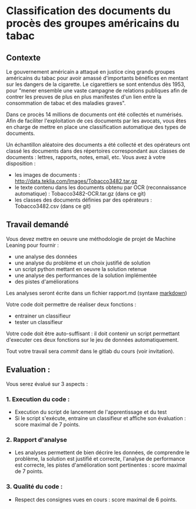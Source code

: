 # Classification des documents du procès des groupes américains du tabac


## Contexte 

Le gouvernement américain a attaqué en justice cinq grands groupes américains du tabac pour avoir amassé d'importants bénéfices en mentant sur les dangers de la cigarette. Le cigarettiers  se sont entendus dès 1953, pour "mener ensemble une vaste campagne de relations publiques afin de contrer les preuves de plus en plus manifestes d'un lien entre la consommation de tabac et des maladies graves". 

Dans ce procès 14 millions de documents ont été collectés et numérisés. Afin de faciliter l'exploitation de ces documents par les avocats, vous êtes en charge de mettre en place une classification automatique des types de documents. 

Un échantillon aléatoire des documents a été collecté et des opérateurs ont classé les documents dans des répertoires correspondant aux classes de documents : lettres, rapports, notes, email, etc. Vous avez à votre disposition : 

- les images de documents : http://data.teklia.com/Images/Tobacco3482.tar.gz
- le texte contenu dans les documents obtenu par OCR (reconnaissance automatique) : Tobacco3482-OCR.tar.gz  (dans ce git)
- les classes des documents définies par des opérateurs : Tobacco3482.csv (dans ce git)

## Travail demandé

Vous devez mettre en oeuvre une méthodologie de projet de Machine Leaning pour fournir :

* une analyse des données
* une analyse du problème et un choix justifié de solution
* un script python mettant en oeuvre la solution retenue
* une analyse des performances de la solution implémentée
* des pistes d'améliorations

Les analyses seront écrite dans un fichier rapport.md (syntaxe [markdown](https://guides.github.com/features/mastering-markdown/))  

Votre code doit permettre de réaliser deux fonctions : 

* entrainer un classifieur
* tester un classifieur

Votre code doit être auto-suffisant : il doit contenir un script permettant d'executer ces deux fonctions sur le jeu de données automatiquement.

Tout votre travail sera *commit* dans le gitlab du cours (voir invitation).

## Evaluation : 
Vous serez évalué sur 3 aspects : 

### 1. Execution du code : 

* Execution du script de lancement de l'apprentissage et du test
* Si le script s'exécute, entraine un classifieur et affiche son évaluation : score maximal de 7 points.

### 2. Rapport d'analyse

* Les analyses permettent de bien décrire les données, de comprendre le problème, la solution est justifié et correcte, l'analyse de performance est correcte, les pistes d'amélioration sont pertinentes : score maximal de 7 points.

### 3. Qualité du code : 

* Respect des consignes vues en cours : score maximal de 6 points.



